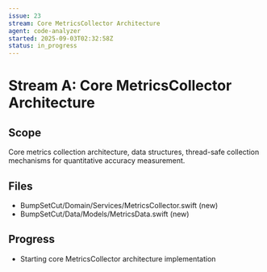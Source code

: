 ```yaml
---
issue: 23
stream: Core MetricsCollector Architecture
agent: code-analyzer
started: 2025-09-03T02:32:58Z
status: in_progress
---
```


# Stream A: Core MetricsCollector Architecture

## Scope
Core metrics collection architecture, data structures, thread-safe collection mechanisms for quantitative accuracy measurement.

## Files
- BumpSetCut/Domain/Services/MetricsCollector.swift (new)
- BumpSetCut/Data/Models/MetricsData.swift (new)

## Progress
- Starting core MetricsCollector architecture implementation